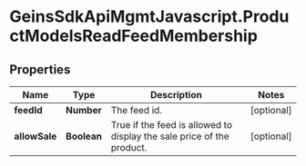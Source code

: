 # GeinsSdkApiMgmtJavascript.ProductModelsReadFeedMembership

## Properties

Name | Type | Description | Notes
------------ | ------------- | ------------- | -------------
**feedId** | **Number** | The feed id. | [optional] 
**allowSale** | **Boolean** | True if the feed is allowed to display the sale price of the product. | [optional] 


